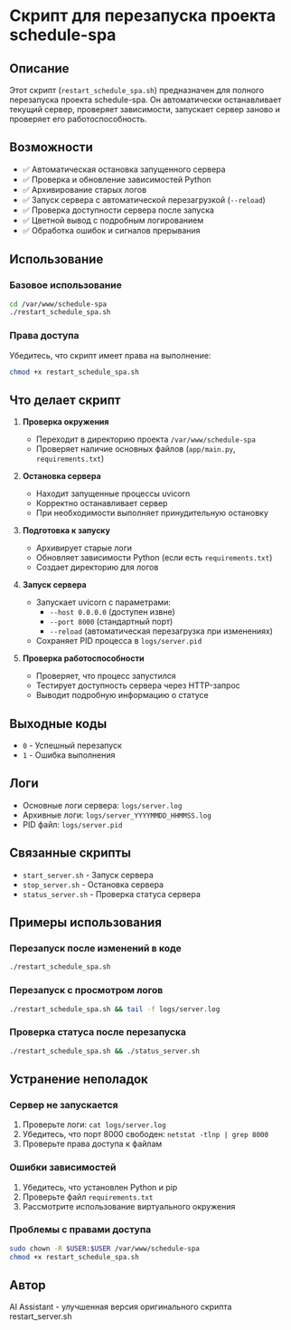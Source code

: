 # Скрипт для перезапуска проекта schedule-spa

## Описание
Этот скрипт (`restart_schedule_spa.sh`) предназначен для полного перезапуска проекта schedule-spa. Он автоматически останавливает текущий сервер, проверяет зависимости, запускает сервер заново и проверяет его работоспособность.

## Возможности
- ✅ Автоматическая остановка запущенного сервера
- ✅ Проверка и обновление зависимостей Python
- ✅ Архивирование старых логов
- ✅ Запуск сервера с автоматической перезагрузкой (`--reload`)
- ✅ Проверка доступности сервера после запуска
- ✅ Цветной вывод с подробным логированием
- ✅ Обработка ошибок и сигналов прерывания

## Использование

### Базовое использование
```bash
cd /var/www/schedule-spa
./restart_schedule_spa.sh
```

### Права доступа
Убедитесь, что скрипт имеет права на выполнение:
```bash
chmod +x restart_schedule_spa.sh
```

## Что делает скрипт

1. **Проверка окружения**
   - Переходит в директорию проекта `/var/www/schedule-spa`
   - Проверяет наличие основных файлов (`app/main.py`, `requirements.txt`)

2. **Остановка сервера**
   - Находит запущенные процессы uvicorn
   - Корректно останавливает сервер
   - При необходимости выполняет принудительную остановку

3. **Подготовка к запуску**
   - Архивирует старые логи
   - Обновляет зависимости Python (если есть `requirements.txt`)
   - Создает директорию для логов

4. **Запуск сервера**
   - Запускает uvicorn с параметрами:
     - `--host 0.0.0.0` (доступен извне)
     - `--port 8000` (стандартный порт)
     - `--reload` (автоматическая перезагрузка при изменениях)
   - Сохраняет PID процесса в `logs/server.pid`

5. **Проверка работоспособности**
   - Проверяет, что процесс запустился
   - Тестирует доступность сервера через HTTP-запрос
   - Выводит подробную информацию о статусе

## Выходные коды
- `0` - Успешный перезапуск
- `1` - Ошибка выполнения

## Логи
- Основные логи сервера: `logs/server.log`
- Архивные логи: `logs/server_YYYYMMDD_HHMMSS.log`
- PID файл: `logs/server.pid`

## Связанные скрипты
- `start_server.sh` - Запуск сервера
- `stop_server.sh` - Остановка сервера
- `status_server.sh` - Проверка статуса сервера

## Примеры использования

### Перезапуск после изменений в коде
```bash
./restart_schedule_spa.sh
```

### Перезапуск с просмотром логов
```bash
./restart_schedule_spa.sh && tail -f logs/server.log
```

### Проверка статуса после перезапуска
```bash
./restart_schedule_spa.sh && ./status_server.sh
```

## Устранение неполадок

### Сервер не запускается
1. Проверьте логи: `cat logs/server.log`
2. Убедитесь, что порт 8000 свободен: `netstat -tlnp | grep 8000`
3. Проверьте права доступа к файлам

### Ошибки зависимостей
1. Убедитесь, что установлен Python и pip
2. Проверьте файл `requirements.txt`
3. Рассмотрите использование виртуального окружения

### Проблемы с правами доступа
```bash
sudo chown -R $USER:$USER /var/www/schedule-spa
chmod +x restart_schedule_spa.sh
```

## Автор
AI Assistant - улучшенная версия оригинального скрипта restart_server.sh
